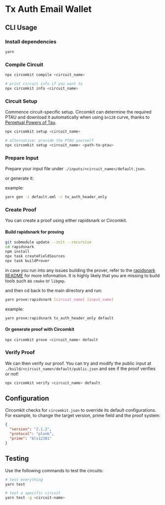 # Tx Auth Email Wallet


## CLI Usage

### Install dependencies
```sh
yarn
```

### Compile Circuit
```sh
npx circomkit compile <circuit_name>

# print circuit info if you want to
npx circomkit info <circuit_name>
```

### Circuit Setup
Commence circuit-specific setup. Circomkit can determine the required PTAU and download it automatically when using `bn128` curve, thanks to [Perpetual Powers of Tau](https://github.com/privacy-scaling-explorations/perpetualpowersoftau).

```sh
npx circomkit setup <circuit_name>

# alternative: provide the PTAU yourself
npx circomkit setup <circuit_name> <path-to-ptau>
```

### Prepare Input
Prepare your input file under `./inputs/<circuit_name>/default.json`.

or generate it:

example:
```sh
yarn gen -i default.eml -c tx_auth_header_only
```

### Create Proof
You can create a proof using either rapidsnark or Circomkit.

#### Build rapidsnark for proving
```sh
git submodule update --init --recursive
cd rapidsnark
npm install
npx task createFieldSources
npx task buildProver
```

in case you run into any issues building the prover, refer to the [rapidsnark README](https://github.com/iden3/rapidsnark-old/blob/main/README.md) for more information. It is highly likely that you are missing to build tools such as `cmake` or `libgmp`.

and then cd back to the main directory and run:

```sh
yarn prove:rapidsnark [circuit_name] [input_name]
```

example:
```sh
yarn prove:rapidsnark tx_auth_header_only default
```

#### Or generate proof with Circomkit
```sh
npx circomkit prove <circuit_name> default
```

### Verify Proof
We can then verify our proof. You can try and modify the public input at `./build/<circuit_name>/default/public.json` and see if the proof verifies or not!

```sh
npx circomkit verify <circuit_name> default
```

## Configuration

Circomkit checks for `circomkit.json` to override its default configurations. For example, to change the target version, prime field and the proof system:

```json
{
  "version": "2.1.2",
  "protocol": "plonk",
  "prime": "bls12381"
}
```

## Testing

Use the following commands to test the circuits:

```sh
# test everything
yarn test

# test a specific circuit
yarn test -g <circuit-name>
```
